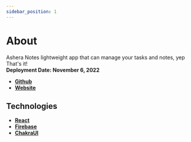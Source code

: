 ```yaml
---
sidebar_position: 1
---
```


# About

Ashera Notes lightweight app that can manage your tasks and notes, yep That's it! <br/>
**Deployment Date: November 6, 2022**

- **[Github](https://github.com/mmvergara/mmv-ashera)**
- **[Website](https://mmv-ashera.netlify.app/)**

## Technologies

- **[React](https://reactjs.org/)**
- **[Firebase](https://firebase.google.com/)**
- **[ChakraUI](https://chakra-ui.com/)**
